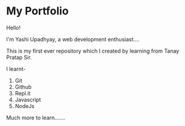 # My Portfolio

Hello!

I'm Yashi Upadhyay, a web development enthusiast....

This is my first ever repository which I created by learning from Tanay Pratap Sir.

I learnt-
1. Git
1. Github
1. Repl.it
1. Javascript
1. NodeJs

Much more to learn.......